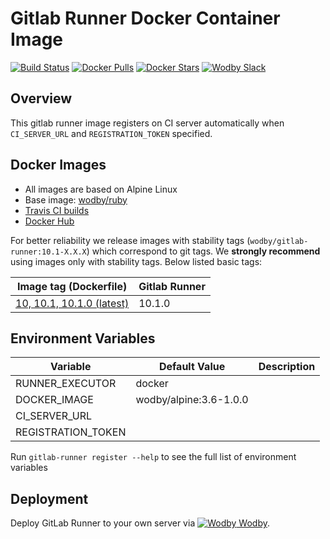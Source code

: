 # Gitlab Runner Docker Container Image 

[![Build Status](https://travis-ci.org/wodby/gitlab-runner.svg?branch=master)](https://travis-ci.org/wodby/gitlab-runner)
[![Docker Pulls](https://img.shields.io/docker/pulls/wodby/gitlab-runner.svg)](https://hub.docker.com/r/wodby/gitlab-runner)
[![Docker Stars](https://img.shields.io/docker/stars/wodby/gitlab-runner.svg)](https://hub.docker.com/r/wodby/gitlab-runner)
[![Wodby Slack](http://slack.wodby.com/badge.svg)](http://slack.wodby.com)

## Overview

This gitlab runner image registers on CI server automatically when `CI_SERVER_URL` and `REGISTRATION_TOKEN` specified.

## Docker Images

* All images are based on Alpine Linux
* Base image: [wodby/ruby](https://github.com/wodby/ruby)
* [Travis CI builds](https://travis-ci.org/wodby/gitlab-runner) 
* [Docker Hub](https://hub.docker.com/r/wodby/gitlab-runner)

For better reliability we release images with stability tags (`wodby/gitlab-runner:10.1-X.X.X`) which correspond to git tags. We **strongly recommend** using images only with stability tags. Below listed basic tags:

| Image tag (Dockerfile)                                                                     | Gitlab Runner |
| ------------------------------------------------------------------------------------------ | ------------- |
| [10, 10.1, 10.1.0 (latest)](https://github.com/wodby/gitlab-runner/tree/master/Dockerfile) | 10.1.0        |

## Environment Variables

| Variable           | Default Value          | Description |
| ------------------ | ---------------------- | ----------- |
| RUNNER_EXECUTOR    | docker                 |             |
| DOCKER_IMAGE       | wodby/alpine:3.6-1.0.0 |             |
| CI_SERVER_URL      |                        |             |
| REGISTRATION_TOKEN |                        |             |

Run `gitlab-runner register --help` to see the full list of environment variables

## Deployment

Deploy GitLab Runner to your own server via [![Wodby](https://www.google.com/s2/favicons?domain=wodby.com) Wodby](https://wodby.com).
